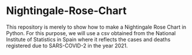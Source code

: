 # Nightingale-Rose-Chart
This repository is merely to show how to make a Nightingale Rose Chart in Python.
For this purpose, we will use a csv obtained from the National Institute of Statistics in Spain where it reflects
the cases and deaths registered due to SARS-COVID-2 in the year 2021. 

